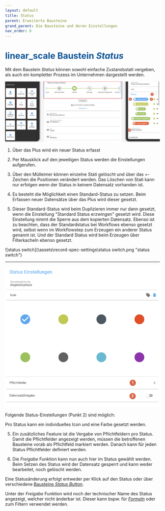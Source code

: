 ```yaml
---
layout: default
title: Status
parent: Erweiterte Bausteine
grand_parent: Die Bausteine und deren Einstellungen
nav_order: 6
---
```


# <span style="color:#0b5394"><span class="material-icons">linear_scale</span> **Baustein *Status***</span>

Mit dem Baustein *Status* können sowohl einfache Zustandsstati vergeben, als auch ein kompletter Prozess im
Unternehmen dargestellt werden.

![status1](\assets\record-spec-settings\1status.png "status1")

1. Über das Plus wird ein neuer Status erfasst

2. Per Mausklick auf den jeweiligen Status werden die Einstellungen aufgerufen.

3. Über den Mülleimer können einzelne Stati gelöscht und über das =-Zeichen die Positionen verändert werden. Das Löschen von Stati kann nur erfolgen wenn der Status in keinem Datensatz vorhanden ist.

4. Es besteht die Möglichkeit einen Standard-Status zu setzen. Beim Erfassen neuer Datensätze über das Plus wird dieser gesetzt.

5. Dieser Standard-Status wird beim Duplizieren immer nur dann gesetzt, wenn die Einstellung "Standard Status erzwingen" gesetzt wird. 
Diese Einstellung nimmt die Sperre aus dem kopierten Datensatz. 
Ebenso ist zu beachten, dass der Standardstatus bei Workflows ebenso gesetzt wird, selbst wenn im Workflowstep zum Erzeugen ein anderer Status genannt ist.
Und der Standard Status wird beim Erzeugen über Filterkacheln ebenso gesetzt.

![status switch](\assets\record-spec-settings\status switch.png "status switch")

---

![status2](\assets\record-spec-settings\2status.png "status2")

Folgende Status-Einstellungen (Punkt 2) sind möglich:

Pro Status kann ein individuelles Icon und eine Farbe gesetzt werden. 

5. Ein zusätzliches Feature ist die Vergabe von Pflichtfeldern pro Status. Damit die Pflichtfelder angezeigt werden, müssen
die betroffenen Bausteine vorab als Pflichtfeld markiert werden. Danach kann für jeden Status Pflichtfelder definiert werden.

6. Die *Freigabe* Funktion kann nun auch hier im Status gewählt werden. Beim Setzen des Status wird der Datensatz
gesperrt und kann weder bearbeitet, noch gelöscht werden.

Eine Statusänderung erfolgt entweder per Klick auf den Status oder über verschiedene [Bausteine *Status Button*](/docs/record-spec-settings/grand-child-expanded/button-status.html).

Unter der *Freigabe* Funktion wird noch der technischer Name des Status angezeigt, welcher nicht änderbar ist. Dieser kann bspw. für [*Formeln*](/docs/formulary/formulary.html) oder zum Filtern verwendet werden.